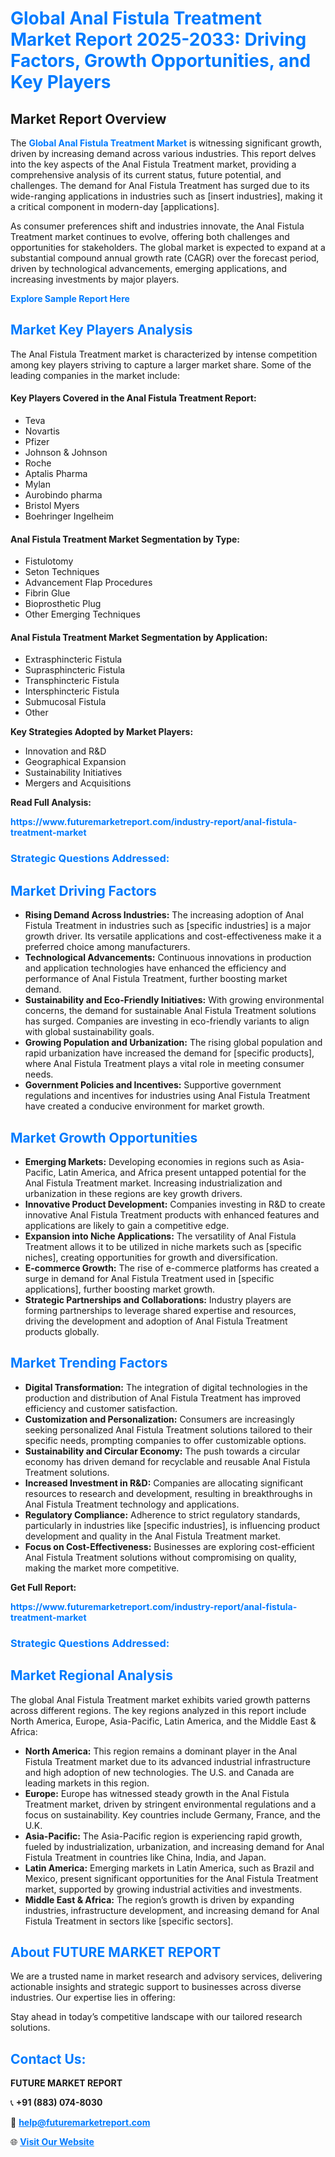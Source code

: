 <h1 style="color: #007BFF;">Global Anal Fistula Treatment Market Report 2025-2033: Driving Factors, Growth Opportunities, and Key Players</h1>

<section id="overview">
<h2>Market Report Overview</h2>
<p>The <a href="https://www.futuremarketreport.com/industry-report/anal-fistula-treatment-market" style="color: #007BFF; text-decoration: none;"><strong>Global Anal Fistula Treatment Market</strong></a> is witnessing significant growth, driven by increasing demand across various industries. This report delves into the key aspects of the Anal Fistula Treatment market, providing a comprehensive analysis of its current status, future potential, and challenges. The demand for Anal Fistula Treatment has surged due to its wide-ranging applications in industries such as [insert industries], making it a critical component in modern-day [applications].</p>
<p>As consumer preferences shift and industries innovate, the Anal Fistula Treatment market continues to evolve, offering both challenges and opportunities for stakeholders. The global market is expected to expand at a substantial compound annual growth rate (CAGR) over the forecast period, driven by technological advancements, emerging applications, and increasing investments by major players.</p>
</section>

<section id="overview">
<p><a href="https://www.futuremarketreport.com/request-sample/reportId=103339" style="color: #007BFF; text-decoration: none;"><strong>Explore Sample Report Here</strong></a></p>
</section>

<section id="key-players">
<h2 style="color: #007BFF;">Market Key Players Analysis</h2>
<p>The Anal Fistula Treatment market is characterized by intense competition among key players striving to capture a larger market share. Some of the leading companies in the market include:</p>
<h4>Key Players Covered in the Anal Fistula Treatment Report:</h4>
<ul><li>Teva</li><li>Novartis</li><li>Pfizer</li><li>Johnson &amp; Johnson</li><li>Roche</li><li>Aptalis Pharma</li><li>Mylan</li><li>Aurobindo pharma</li><li>Bristol Myers</li><li>Boehringer Ingelheim</li></ul>
<h4>Anal Fistula Treatment Market Segmentation by Type:</h4>
<ul><li>Fistulotomy</li><li>Seton Techniques</li><li>Advancement Flap Procedures</li><li>Fibrin Glue</li><li>Bioprosthetic Plug</li><li>Other Emerging Techniques</li></ul>

<h4>Anal Fistula Treatment Market Segmentation by Application:</h4>
<ul><li>Extrasphincteric Fistula</li><li>Suprasphincteric Fistula</li><li>Transphincteric Fistula</li><li>Intersphincteric Fistula</li><li>Submucosal Fistula</li><li>Other</li></ul>
<p><strong>Key Strategies Adopted by Market Players:</strong></p>
<ul>
<li>Innovation and R&D</li>
<li>Geographical Expansion</li>
<li>Sustainability Initiatives</li>
<li>Mergers and Acquisitions</li>
</ul>
</section>

<section>
<p><strong>Read Full Analysis: </strong></p><a href="https://www.futuremarketreport.com/industry-report/anal-fistula-treatment-market" style="color: #007BFF; text-decoration: none;"><strong>https://www.futuremarketreport.com/industry-report/anal-fistula-treatment-market</strong></a>
<h3 style="color: #007BFF;">Strategic Questions Addressed:</h3>
</section>

<section id="driving-factors">
<h2 style="color: #007BFF;">Market Driving Factors</h2>
<ul>
<li><strong>Rising Demand Across Industries:</strong> The increasing adoption of Anal Fistula Treatment in industries such as [specific industries] is a major growth driver. Its versatile applications and cost-effectiveness make it a preferred choice among manufacturers.</li>
<li><strong>Technological Advancements:</strong> Continuous innovations in production and application technologies have enhanced the efficiency and performance of Anal Fistula Treatment, further boosting market demand.</li>
<li><strong>Sustainability and Eco-Friendly Initiatives:</strong> With growing environmental concerns, the demand for sustainable Anal Fistula Treatment solutions has surged. Companies are investing in eco-friendly variants to align with global sustainability goals.</li>
<li><strong>Growing Population and Urbanization:</strong> The rising global population and rapid urbanization have increased the demand for [specific products], where Anal Fistula Treatment plays a vital role in meeting consumer needs.</li>
<li><strong>Government Policies and Incentives:</strong> Supportive government regulations and incentives for industries using Anal Fistula Treatment have created a conducive environment for market growth.</li>
</ul>
</section>

<section id="growth-opportunities">
<h2 style="color: #007BFF;">Market Growth Opportunities</h2>
<ul>
<li><strong>Emerging Markets:</strong> Developing economies in regions such as Asia-Pacific, Latin America, and Africa present untapped potential for the Anal Fistula Treatment market. Increasing industrialization and urbanization in these regions are key growth drivers.</li>
<li><strong>Innovative Product Development:</strong> Companies investing in R&D to create innovative Anal Fistula Treatment products with enhanced features and applications are likely to gain a competitive edge.</li>
<li><strong>Expansion into Niche Applications:</strong> The versatility of Anal Fistula Treatment allows it to be utilized in niche markets such as [specific niches], creating opportunities for growth and diversification.</li>
<li><strong>E-commerce Growth:</strong> The rise of e-commerce platforms has created a surge in demand for Anal Fistula Treatment used in [specific applications], further boosting market growth.</li>
<li><strong>Strategic Partnerships and Collaborations:</strong> Industry players are forming partnerships to leverage shared expertise and resources, driving the development and adoption of Anal Fistula Treatment products globally.</li>
</ul>
</section>

<section id="trending-factors">
<h2 style="color: #007BFF;">Market Trending Factors</h2>
<ul>
<li><strong>Digital Transformation:</strong> The integration of digital technologies in the production and distribution of Anal Fistula Treatment has improved efficiency and customer satisfaction.</li>
<li><strong>Customization and Personalization:</strong> Consumers are increasingly seeking personalized Anal Fistula Treatment solutions tailored to their specific needs, prompting companies to offer customizable options.</li>
<li><strong>Sustainability and Circular Economy:</strong> The push towards a circular economy has driven demand for recyclable and reusable Anal Fistula Treatment solutions.</li>
<li><strong>Increased Investment in R&D:</strong> Companies are allocating significant resources to research and development, resulting in breakthroughs in Anal Fistula Treatment technology and applications.</li>
<li><strong>Regulatory Compliance:</strong> Adherence to strict regulatory standards, particularly in industries like [specific industries], is influencing product development and quality in the Anal Fistula Treatment market.</li>
<li><strong>Focus on Cost-Effectiveness:</strong> Businesses are exploring cost-efficient Anal Fistula Treatment solutions without compromising on quality, making the market more competitive.</li>
</ul>
</section>

<section>
<p><strong>Get Full Report: </strong></p><a href="https://www.futuremarketreport.com/industry-report/anal-fistula-treatment-market" style="color: #007BFF; text-decoration: none;"><strong>https://www.futuremarketreport.com/industry-report/anal-fistula-treatment-market</strong></a>
<h3 style="color: #007BFF;">Strategic Questions Addressed:</h3>
</section>


<section id="regional-analysis">
<h2 style="color: #007BFF;">Market Regional Analysis</h2>
<p>The global Anal Fistula Treatment market exhibits varied growth patterns across different regions. The key regions analyzed in this report include North America, Europe, Asia-Pacific, Latin America, and the Middle East & Africa:</p>
<ul>
<li><strong>North America:</strong> This region remains a dominant player in the Anal Fistula Treatment market due to its advanced industrial infrastructure and high adoption of new technologies. The U.S. and Canada are leading markets in this region.</li>
<li><strong>Europe:</strong> Europe has witnessed steady growth in the Anal Fistula Treatment market, driven by stringent environmental regulations and a focus on sustainability. Key countries include Germany, France, and the U.K.</li>
<li><strong>Asia-Pacific:</strong> The Asia-Pacific region is experiencing rapid growth, fueled by industrialization, urbanization, and increasing demand for Anal Fistula Treatment in countries like China, India, and Japan.</li>
<li><strong>Latin America:</strong> Emerging markets in Latin America, such as Brazil and Mexico, present significant opportunities for the Anal Fistula Treatment market, supported by growing industrial activities and investments.</li>
<li><strong>Middle East & Africa:</strong> The region’s growth is driven by expanding industries, infrastructure development, and increasing demand for Anal Fistula Treatment in sectors like [specific sectors].</li>
</ul>
</section>

<footer>
<h2 style="color: #007BFF;">About FUTURE MARKET REPORT</h2>
<p>We are a trusted name in market research and advisory services, delivering actionable insights and strategic support to businesses across diverse industries. Our expertise lies in offering:</p>

<p>Stay ahead in today’s competitive landscape with our tailored research solutions.</p>

<h2 style="color: #007BFF;">Contact Us:</h2>
<p><strong>FUTURE MARKET REPORT</strong></p>
<p>📞 <strong>+91 (883) 074-8030</strong></p>
<p>📧 <strong><a href="mailto:help@futuremarketreport.com" style="color: #007BFF;">help@futuremarketreport.com</a></strong></p>
<p>🌐 <strong><a href="https://www.futuremarketreport.com/" style="color: #007BFF;">Visit Our Website</a></strong></p>
</footer>